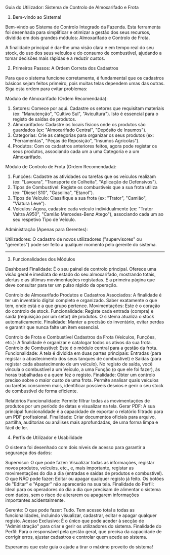 Guia do Utilizador: Sistema de Controlo de Almoxarifado e Frota

 1. Bem-vindo ao Sistema!

Bem-vindo ao Sistema de Controlo Integrado da Fazenda. Esta ferramenta foi desenhada para simplificar e otimizar a gestão dos seus recursos, dividida em dois grandes módulos: Almoxarifado e Controlo de Frota.

A finalidade principal é dar-lhe uma visão clara e em tempo real do seu stock, do uso dos seus veículos e do consumo de combustível, ajudando a tomar decisões mais rápidas e a reduzir custos.

 2. Primeiros Passos: A Ordem Correta dos Cadastros

Para que o sistema funcione corretamente, é fundamental que os cadastros básicos sejam feitos primeiro, pois muitas telas dependem umas das outras. Siga esta ordem para evitar problemas:

Módulo de Almoxarifado (Ordem Recomendada):

1.  Setores: Comece por aqui. Cadastre os setores que requisitam materiais (ex: "Manutenção", "Cultivo Sul", "Avicultura"). Isto é essencial para o registo de saídas de produtos.
2.  Almoxarifados: Cadastre os locais físicos onde os produtos são guardados (ex: "Almoxarifado Central", "Depósito de Insumos").
3.  Categorias: Crie as categorias para organizar os seus produtos (ex: "Ferramentas", "Peças de Reposição", "Insumos Agrícolas").
4.  Produtos: Com os cadastros anteriores feitos, agora pode registar os seus produtos, associando cada um a uma Categoria e a um Almoxarifado.

Módulo de Controlo de Frota (Ordem Recomendada):

1.  Funções: Cadastre as atividades ou tarefas que os veículos realizam (ex: "Lavoura", "Transporte de Colheita", "Aplicação de Defensivos").
2.  Tipos de Combustível: Registe os combustíveis que a sua frota utiliza (ex: "Diesel S10", "Gasolina", "Etanol").
3.  Tipos de Veículo: Classifique a sua frota (ex: "Trator", "Camião", "Viatura Leve").
4.  Veículos: Agora, cadastre cada veículo individualmente (ex: "Trator Valtra A950", "Camião Mercedes-Benz Atego"), associando cada um ao seu respetivo Tipo de Veículo.

Administração (Apenas para Gerentes):

 Utilizadores: O cadastro de novos utilizadores ("supervisores" ou "gerentes") pode ser feito a qualquer momento pelo gerente do sistema.

---

 3. Funcionalidades dos Módulos

 Dashboard
 Finalidade: É o seu painel de controlo principal. Oferece uma visão geral e imediata do estado do seu almoxarifado, mostrando totais, alertas e as últimas movimentações registadas. É a primeira página que deve consultar para ter um pulso rápido da operação.

 Controlo de Almoxarifado
 Produtos e Cadastros Associados: A finalidade é ter um inventário digital completo e organizado. Saber exatamente o que tem, onde está e a que grupo pertence.
 Movimentações: Este é o coração do controlo de stock.
     Funcionalidade: Registe cada entrada (compra) e saída (requisição por um setor) de produtos. O sistema atualiza o stock automaticamente.
     Finalidade: Manter a precisão do inventário, evitar perdas e garantir que nunca falte um item essencial.

 Controlo de Frota e Combustível
 Cadastros da Frota (Veículos, Funções, etc.): A finalidade é organizar e catalogar todos os ativos da sua frota.
 Controlo de Combustível: Este é o módulo central para a gestão da frota.
     Funcionalidade: A tela é dividida em duas partes principais: Entradas (para registar o abastecimento dos seus tanques de combustível) e Saídas (para registar cada abastecimento de um veículo). No registo de saída, você vincula o combustível a um Veículo, a uma Função (o que ele foi fazer), às horas trabalhadas e a quem fez o registo.
     Finalidade: Obter um controlo preciso sobre o maior custo de uma frota. Permite analisar quais veículos ou tarefas consomem mais, identificar possíveis desvios e gerir o seu stock de combustível de forma eficiente.

 Relatórios
 Funcionalidade: Permite filtrar todas as movimentações de produtos por um período de datas e visualizar na tela.
 Gerar PDF: A sua principal funcionalidade é a capacidade de exportar o relatório filtrado para um PDF profissional.
 Finalidade: Criar documentos oficiais para arquivo, partilha, auditorias ou análises mais aprofundadas, de uma forma limpa e fácil de ler.

 4. Perfis de Utilizador e Usabilidade

O sistema foi desenhado com dois níveis de acesso para garantir a segurança dos dados:

 Supervisor:
     O que pode fazer: Visualizar todas as informações, registar novos produtos, veículos, etc., e, mais importante, registar as movimentações do dia a dia (entradas e saídas de produtos e combustível).
     O que NÃO pode fazer: Editar ou apagar qualquer registo já feito. Os botões de "Editar" e "Apagar" não aparecerão na sua tela.
     Finalidade do Perfil: Ideal para os operadores do dia a dia que precisam de alimentar o sistema com dados, sem o risco de alterarem ou apagarem informações importantes acidentalmente.

 Gerente:
     O que pode fazer: Tudo. Tem acesso total a todas as funcionalidades, incluindo visualizar, cadastrar, editar e apagar qualquer registo.
     Acesso Exclusivo: É o único que pode aceder à secção de "Administração" para criar e gerir os utilizadores do sistema.
     Finalidade do Perfil: Para o responsável pela gestão geral, que precisa da capacidade de corrigir erros, ajustar cadastros e controlar quem acede ao sistema.

Esperamos que este guia o ajude a tirar o máximo proveito do sistema!

